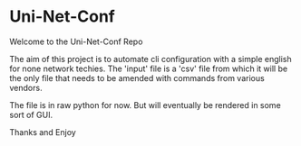 # Uni-Net-Conf

Welcome to the Uni-Net-Conf Repo

The aim of this project is to automate cli configuration with a simple english for none network techies.
The 'input' file is a 'csv' file from which it will be the only file that needs to be amended with commands from various vendors.

The file is in raw python for now. But will eventually be rendered in some sort of GUI. 

Thanks and Enjoy
